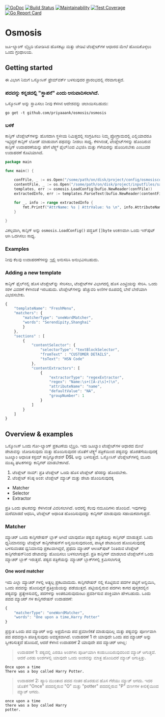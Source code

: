 [![GoDoc](https://godoc.org/github.com/priyaaank/osmosis/osmosis?status.svg)](https://godoc.org/github.com/priyaaank/osmosis/osmosis)
[![Build Status](https://travis-ci.org/priyaaank/osmosis.svg?branch=master)](https://travis-ci.org/priyaaank/osmosis)
[![Maintainability](https://api.codeclimate.com/v1/badges/2ff78eb41e08b7dff42d/maintainability)](https://codeclimate.com/github/priyaaank/osmosis/maintainability)
[![Test Coverage](https://api.codeclimate.com/v1/badges/2ff78eb41e08b7dff42d/test_coverage)](https://codeclimate.com/github/priyaaank/osmosis/test_coverage)
[![Go Report Card](https://goreportcard.com/badge/github.com/priyaaank/osmosis)](https://goreportcard.com/report/github.com/priyaaank/osmosis)

# Osmosis

ಜೂ-ಲ್ಯಾಂಗ್ ಲೈಬ್ರರಿ ಜೋಡಿಸಿದ ಹೊಸಕಟ್ಟು ಮತ್ತು ಜೇಡಿಟಿ ಟೆಂಪ್ಲೇಟ್‌ಗಳ ಆಧಾರದ ಮೇಲೆ ಹೊಂದಿಕೊಳ್ಳಲು ಒಂದು ಗ್ರಂಥಾಲಯ.

## Getting started

ಈ ವಿಭಾಗ ನಿಮಗೆ ಒಸ್ಮೋಸಿಸ್ ಫ್ರೇಮ್‌ವರ್ಕ್ ಬಳಸುವುದರ ಪ್ರಾರಂಭದಲ್ಲಿ ನೆರವಾಗುತ್ತದೆ.

### ಪದವನ್ನು ಕನ್ನಡದಲ್ಲಿ "ಸ್ಥಾಪನೆ" ಎಂದು ಅನುವಾದಿಸಲಾಗಿದೆ.

ಒಸ್ಮೋಸಿಸ್ ಅನ್ನು ಸ್ಥಾಪಿಸಲು ನೀವು ಕೆಳಗಿನ ಆದೇಶವನ್ನು ಚಲಾಯಿಸಬಹುದು:

`go get -t github.com/priyaaank/osmosis/osmosis`

### ಬಳಕೆ

ಕಾನ್ಫಿಗ್ ಟೆಂಪ್ಲೇಟ್‌ಗಳನ್ನು ಹೊಸದಾಗಿ ಸ್ಥಳೀಯ ನಿಮಿತ್ತದಲ್ಲಿ ಸಂಗ್ರಹಿಸಲು ನಿಮ್ಮ ಪ್ರೋಗ್ರಾಮದಲ್ಲಿ ಎಲ್ಲಿಯಾದರೂ ಇಟ್ಟಿದ್ದರೆ ಕಾನ್ಫಿಗ್ ಲೋಡ್ ಮಾಡುವಾಗ ಪಥವನ್ನು ನೀಡಲು ಸಾಧ್ಯ. ಕೆಳಗಿನಂತೆ, ಟೆಂಪ್ಲೇಟ್‌ಗಳನ್ನು ಹೊಂದಿರುವ ಕಾನ್ಫಿಗ್ ಉದಾಹರಣೆಯನ್ನು ಹೇಗೆ ಟೆಕ್ಸ್ಟ್ ಫೈಲ್‌ನಿಂದ ವಿಭಜಿಸಿ ಮತ್ತು ಗೆಳೆಯರನ್ನು ಹೊಂದಿಸಬೇಕು ಎಂಬುದರ ಉದಾಹರಣೆ ಕೊಟಿಯಾಗಿದೆ.

```go
package main

func main() {

    confFile, _ := os.Open("/some/path/on/disk/project/config/osmosisconfig.json")
    contentFile, _ := os.Open("/some/path/on/disk/project/inputfiles/sample.txt")
    templates, err := osmosis.LoadConfig(bufio.NewReader(confFile))
    extractedInfo, err := templates.ParseText(bufio.NewReader(contentFile))
    
    for _, info := range extractedInfo {
        fmt.Printf("AttrName: %s | AttrValue: %s \n", info.AttributeName, info.AttributeValue)
    }

}
```

ವಿಕಲ್ಪವಾಗಿ, ಕಾನ್ಫಿಗ್ ಅನ್ನು `osmosis.LoadConfig()` ಪದ್ಧತಿಗೆ `[]byte` ಆಂಕಣವಾಗಿ ಒಂದು ಇನ್‌ಪುಟ್ ಆಗಿ ಒದಗಿಸಲು ಸಾಧ್ಯ.

### Examples

ನೀವು ಕೆಲವು ಉದಾಹರಣೆಗಳನ್ನು [ಇಲ್ಲಿ](https://github.com/priyaaank/osmosis/tree/master/examples) ಅನುಸರಿಸಿ ಅನುಭವಿಸಬಹುದು.

### Adding a new template

ಕಾನ್ಫಿಗ್ ಫೈಲ್‌ನಲ್ಲಿ ಹೊಸ ಟೆಂಪ್ಲೇಟ್‌ನ್ನು ಸೇರಿಸಲು, ಟೆಂಪ್ಲೇಟ್‌ಗಳ ವಿಭಾಗದಲ್ಲಿ ಹೊಸ ಎಂಟ್ರಿಯನ್ನು ಸೇರಿಸಿ. ಒಂದು ಸರಳ ವಿವರಣೆ ಕೆಳಗಿನಂತೆ ಇರಬಹುದು. ಟೆಂಪ್ಲೇಟ್‌ಗಳನ್ನು ಹೆಚ್ಚುವರಿ ಅಣಿಗಳ ರೂಪದಲ್ಲಿ ಬೇರೆ ಬೇರೆಯಾಗಿ ವಿಭಜಿಸಬೇಕು.

```js
{
    "templateName": "FreshMenu",
    "matchers": {
        "matcherType": "oneWordMatcher",
        "words": "Serendipity,Shanghai"
        }
    },
    "sections" : [
        {
            "contentSelector": {
                "selectorType": "textBlockSelector",
                "fromText" : "CUSTOMER DETAILS",
                "toText": "HSN Code"
            },
            "contentExtractors": [
                {
                    "extractorType": "regexExtractor",
                    "regex": "Name:\s+([A-z\s]+)\n",
                    "attributeName": "name",
                    "defaultValue": "NA",
                    "groupNumber": 1
                }
            ]
        }
    ]
}
```

## Overview & examples


ಒಸ್ಮೋಸಿಸ್ ಒಂದು ಗೋ-ಲ್ಯಾಂಗ್ ಪ್ರಕಟಣೆಯ ಲೈಬ್ರರಿ. ಇದು ಜೂಲ್ಯಾಂ ಟೆಂಪ್ಲೇಟ್‌ಗಳ ಆಧಾರದ ಮೇಲೆ ಡೇಟಾವನ್ನು ಜೋಡಿಸುವುದು ಮತ್ತು ಹೊಂದಿಸುವುದರ ಜೊತೆಗೆ ಟೆಕ್ಸ್ಟ್ ಪತ್ರಿಕೆಯಿಂದ ಪಠ್ಯವನ್ನು ಹೊರತೆಗೆಯುವುದಕ್ಕೆ ಜೂಲ್ಯಾಂ ಆಧಾರಿತ ಕಸ್ಟಮ್ ಕಾನ್ಫಿಗ್ಯೂರೇಶನ್ DSL ಅನ್ನು ಬಳಸುತ್ತದೆ. ಒಸ್ಮೋಸಿಸ್ ಟೆಂಪ್ಲೇಟ್‌ಗಳಲ್ಲಿ ಮೂರು ಮುಖ್ಯ ಘಟಕಗಳನ್ನು ಕಾನ್ಫಿಗರ್ ಮಾಡಬೇಕಾಗಿದೆ.
1. ಟೆಂಪ್ಲೇಟ್ ನಾಮ್: ಪ್ರತಿ ಟೆಂಪ್ಲೇಟ್ ಒಂದು ಹೊಸ ಟೆಂಪ್ಲೇಟ್ ಹೆಸರನ್ನು ಹೊಂದಬೇಕು.
2. ಟೆಂಪ್ಲೇಟ್ ಕನಿಷ್ಠ ಅಂಶ: ಟೆಂಪ್ಲೇಟ್ ಮ್ಯಾಚ್ ಮತ್ತು ಡೇಟಾ ಹೊಂದಿಸುವುದಕ್ಕ


* Matcher
* Selector
* Extractor

ಪ್ರತಿ ಒಂದು ಘಟಕವನ್ನು ಕೆಳಗಿನಂತೆ ವಿವರಿಸಲಾಗಿದೆ. ಅದರಲ್ಲಿ ಕೆಲವು ನಮೂದಿಗಳು ಹೊಂದಿವೆ. ಇವುಗಳನ್ನು ಮರೆಮಾಡದೆ ಆಧರಿಸಿ, ಟೆಂಪ್ಲೇಟ್ ಆಧಾರಿತ ಹೊಂದಿಸುವುದನ್ನು ಕಾನ್ಫಿಗರ್ ಮಾಡುವುದು ಸಹಾಯಕವಾಗುತ್ತದೆ.

### Matcher

ಮ್ಯಾಚರ್ ಒಂದು ಕಾನ್ಫಿಗರೇಷನ್ ಬ್ಲಾಕ್ ಆಗಿದೆ ಯಾವುದೋ ಪಠ್ಯದ ಪತ್ರಿಕೆಯನ್ನು ಕಾನ್ಫಿಗರ್ ಮಾಡುತ್ತದೆ. ಒಂದು ಧ್ವನಿಮಾನವನ್ನು ಟೆಂಪ್ಲೇಟ್ ಕಾನ್ಫಿಗರೇಷನ್‌ಗೆ ಅನ್ವಯಿಸುವುದರಿಂದ, ಪಾಠ್ಯಿಕ ಡೇಟಾದಿಂದ ಹೊಂದಿಸುವುದಕ್ಕೆ ಬಳಸುವಂತಹ ಧ್ವನಿಮಾನವು ಪ್ರಕಟವಾಗಿದ್ದರೆ, ಪ್ರಥಮ ಮ್ಯಾಚರ್ ಆಉಟ್‌ಪುಟ್ ನಿಂತಿರುವ ಟೆಂಪ್ಲೇಟ್ ಕಾನ್ಫಿಗರೇಷನ್‌ನಿಂದ ಡೇಟಾವನ್ನು ಹೊಂದಿಸಲು ಬಳಸಲಾಗುತ್ತದೆ. ಪ್ರತಿ ಕಾನ್ಫಿಗರ್ ಮಾಡಲಾದ ಟೆಂಪ್ಲೇಟ್‌ಗೆ ಒಂದು ಮ್ಯಾಚರ್ ಬ್ಲಾಕ್ ಇರುತ್ತದೆ. ಪಠ್ಯದ ಪತ್ರಿಕೆಯನ್ನು ಮ್ಯಾಚರ್ ಬ್ಲಾಕ್‌ಗಳಲ್ಲಿ ಕ್ರಮಿಸಲಾಗುತ್ತ

#### One word matcher

ಇದು ಎಲ್ಲಾ ಮ್ಯಾಚರ್ ಗಳಲ್ಲಿ ಅತ್ಯಲ್ಪ ಪ್ರಕಟವಾದುದು. ಕಾನ್ಫಿಗರೇಷನ್ ನಲ್ಲಿ ಕೊಟ್ಟಿರುವ ಪದಗಳ ಪಟ್ಟಿಗೆ ಅನ್ವಯಿಸಿ, ಒಂದು ಪದವನ್ನು ಹೊಂದಿದ್ದರೆ ಪ್ರತಿಕ್ರಿಯೆಯನ್ನು ಪಡೆಯುತ್ತದೆ. ಪಟ್ಟಿಯಲ್ಲಿರುವ ಪದಗಳು ಕಾಗದ ಪುಸ್ತಕದಲ್ಲಿನ ಪಠ್ಯವನ್ನು ಪ್ರತ್ಯೇಕಿಸುವಲ್ಲಿ, ಪದಗಳನ್ನು ಅಂತರವಿರುವುದುಂಟು ಪ್ರದರ್ಶಿಸುವ ಪಂಕ್ತಿಯಾಗಿ ಹೇಳಬಹುದು. ಒಂದು ಪದದ ಮ್ಯಾಚರ್ ಗಳ ಕಾನ್ಫಿಗರೇಷನ್ ಉದಾಹರಣೆ:

```js
{
    "matcherType": "oneWordMatcher",
    "words": "One upon a time,Harry Potter"
}
```


ಪ್ರಸ್ತುತ ಒಂದು ಪದ ಮ್ಯಾಚರ್ ಅನ್ನು ಅಪ್ರಮೇಯ ಪದ ಪ್ರಮಾಣಿಕತೆ ಮಾಡುವುದಿಲ್ಲ ಮತ್ತು ಪಠ್ಯವನ್ನು ಪೂರ್ಣವಾಗಿ ಪದ ಪದವನ್ನಾಗಿ ಪರೀಕ್ಷಿಸುವುದು ಆವಶ್ಯಕವಾಗಿದೆ. ಉದಾಹರಣೆ 1 ನೇ ಯಾವುದೇ ಒಂದು ಪದ ಮ್ಯಾಚರ್ ಅನ್ನು ಸ್ವೀಕರಿಸುತ್ತದೆ ಹೊಂದಿದೆ, ಆದರೆ ಕೆಳಗಿನ ಉದಾಹರಣೆ 2 ಯಾವುದೇ ಪದ ಮ್ಯಾಚರ್ ಆಗಿಲ್ಲ:

> ಉದಾಹರಣೆ 1: ಪಠ್ಯದಲ್ಲಿ ಎರಡೂ ಅಂಶಗಳು ಪೂರ್ತಿಯಾಗಿ ಕಂಡುಬಂದಿರುವುದರಿಂದ ಮ್ಯಾಚ್ ಆಗುತ್ತದೆ. ಆದರೆ ಎರಡು ಅಂಶಗಳಲ್ಲಿ ಯಾವುದೇ ಒಂದು ಅಂಶವನ್ನು ಮಾತ್ರ ಹೊಂದಿದರೆ ಮ್ಯಾಚ್ ಆಗುತ್ತಿತ್ತು.

```
Once upon a time 
There was a boy called Harry Potter. 
```

> ಉದಾಹರಣೆ 2: ಹ್ಯಾರಿ ಮುಂತಾದ ಪದದ ನಂತರ ಹೊರಡುವ ಹೊಸ ಗೆರೆಯು ಮ್ಯಾಚ್ ಆಗದು. ಇದರ ಜೊತೆಗೆ "Once" ಪದದಲ್ಲಿರುವ "O" ಮತ್ತು "potter" ಪದದಲ್ಲಿರುವ "P" ವರ್ಣಗಳ ಕೀಲಿಕೈಯಿಂದ ಮ್ಯಾಚ್ ಆಗದು.

```
once upon a time
there was a boy called Harry 
potter.
```

